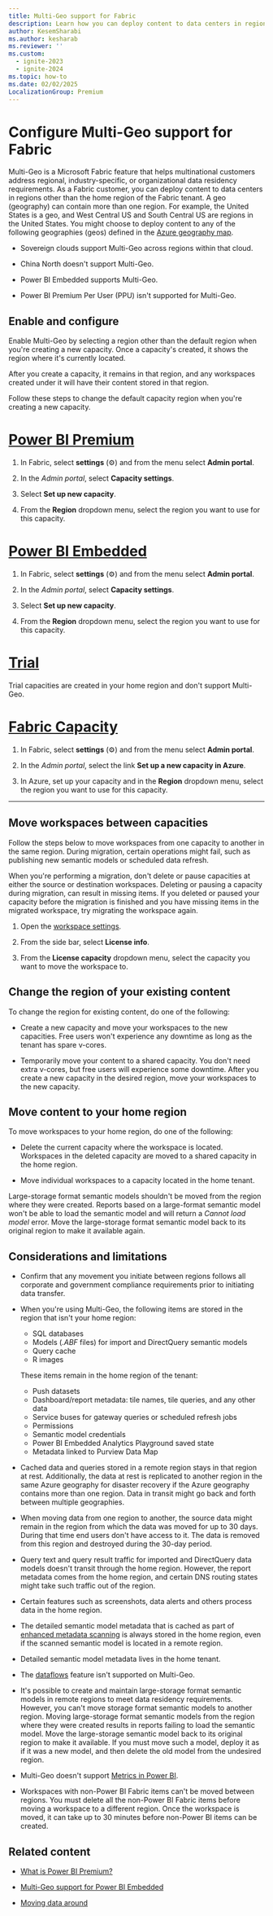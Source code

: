 ```yaml
---
title: Multi-Geo support for Fabric
description: Learn how you can deploy content to data centers in regions other than the home region of the Fabric tenant.
author: KesemSharabi
ms.author: kesharab
ms.reviewer: ''
ms.custom:
  - ignite-2023
  - ignite-2024
ms.topic: how-to
ms.date: 02/02/2025
LocalizationGroup: Premium
---
```


# Configure Multi-Geo support for Fabric

Multi-Geo is a Microsoft Fabric feature that helps multinational customers address regional, industry-specific, or organizational data residency requirements. As a Fabric customer, you can deploy content to data centers in regions other than the home region of the Fabric tenant. A geo (geography) can contain more than one region. For example, the United States is a geo, and West Central US and South Central US are regions in the United States. You might choose to deploy content to any of the following geographies (geos) defined in the [Azure geography map](https://azure.microsoft.com/global-infrastructure/geographies/).

* Sovereign clouds support Multi-Geo across regions within that cloud.

* China North doesn't support Multi-Geo.

* Power BI Embedded supports Multi-Geo.

* Power BI Premium Per User (PPU) isn't supported for Multi-Geo.

## Enable and configure

Enable Multi-Geo by selecting a region other than the default region when you're creating a new capacity. Once a capacity's created, it shows the region where it's currently located.

After you create a capacity, it remains in that region, and any workspaces created under it will have their content stored in that region. 

Follow these steps to change the default capacity region when you're creating a new capacity.

# [Power BI Premium](#tab/power-bi-premium)

1. In Fabric, select **settings** (&#9881;) and from the menu select **Admin portal**.

2. In the *Admin portal*, select **Capacity settings**.

3. Select **Set up new capacity**.

4. From the **Region** dropdown menu, select the region you want to use for this capacity.

# [Power BI Embedded](#tab/power-bi-embedded)

1. In Fabric, select **settings** (&#9881;) and from the menu select **Admin portal**.

2. In the *Admin portal*, select **Capacity settings**.

3. Select **Set up new capacity**.

4. From the **Region** dropdown menu, select the region you want to use for this capacity.

# [Trial](#tab/trial)

Trial capacities are created in your home region and don't support Multi-Geo.

# [Fabric Capacity](#tab/fabric-capacity)

1. In Fabric, select **settings** (&#9881;) and from the menu select **Admin portal**.

2. In the *Admin portal*, select the link **Set up a new capacity in Azure**.

3. In Azure, set up your capacity and in the **Region** dropdown menu, select the region you want to use for this capacity.

---

## Move workspaces between capacities

Follow the steps below to move workspaces from one capacity to another in the same region. During migration, certain operations might fail, such as publishing new semantic models or scheduled data refresh.

When you're performing a migration, don't delete or pause capacities at either the source or destination workspaces. Deleting or pausing a capacity during migration, can result in missing items. If you deleted or paused your capacity before the migration is finished and you have missing items in the migrated workspace, try migrating the workspace again.

1. Open the [workspace settings](../fundamentals/workspaces.md#workspace-settings).

2. From the side bar, select **License info**.

3. From the **License capacity** dropdown menu, select the capacity you want to move the workspace to.

## Change the region of your existing content

To change the region for existing content, do one of the following:

* Create a new capacity and move your workspaces to the new capacities. Free users won't experience any downtime as long as the tenant has spare v-cores.

* Temporarily move your content to a shared capacity. You don't need extra v-cores, but free users will experience some downtime. After you create a new capacity in the desired region, move your workspaces to the new capacity.

## Move content to your home region

To move workspaces to your home region, do one of the following:

* Delete the current capacity where the workspace is located. Workspaces in the deleted capacity are moved to a shared capacity in the home region.

* Move individual workspaces to a capacity located in the home tenant.

Large-storage format semantic models shouldn't be moved from the region where they were created. Reports based on a large-format semantic model won't be able to load the semantic model and will return a *Cannot load model* error. Move the large-storage format semantic model back to its original region to make it available again.

## Considerations and limitations

* Confirm that any movement you initiate between regions follows all corporate and government compliance requirements prior to initiating data transfer.

* When you're using Multi-Geo, the following items are stored in the region that isn't your home region:
    * SQL databases
    * Models (*.ABF* files) for import and DirectQuery semantic models
    * Query cache
    * R images

    These items remain in the home region of the tenant:
    * Push datasets
    * Dashboard/report metadata: tile names, tile queries, and any other data
    * Service buses for gateway queries or scheduled refresh jobs
    * Permissions
    * Semantic model credentials
    * Power BI Embedded Analytics Playground saved state
    * Metadata linked to Purview Data Map

* Cached data and queries stored in a remote region stays in that region at rest. Additionally, the data at rest is replicated to another region in the same Azure geography for disaster recovery if the Azure geography contains more than one region. Data in transit might go back and forth between multiple geographies.

* When moving data from one region to another, the source data might remain in the region from which the data was moved for up to 30 days. During that time end users don't have access to it. The data is removed from this region and destroyed during the 30-day period.

* Query text and query result traffic for imported and DirectQuery data models doesn't transit through the home region. However, the report metadata comes from the home region, and certain DNS routing states might take such traffic out of the region.

* Certain features such as screenshots, data alerts and others process data in the home region.

* The detailed semantic model metadata that is cached as part of [enhanced metadata scanning](/power-bi/enterprise/service-admin-metadata-scanning) is always stored in the home region, even if the scanned semantic model is located in a remote region.
  
* Detailed semantic model metadata lives in the home tenant.

* The [dataflows](/power-bi/transform-model/dataflows/dataflows-introduction-self-service) feature isn't supported on Multi-Geo.

* It's possible to create and maintain large-storage format semantic models in remote regions to meet data residency requirements. However, you can't move storage format semantic models to another region. Moving large-storage format semantic models from the region where they were created results in reports failing to load the semantic model. Move the large-storage semantic model back to its original region to make it available. If you must move such a model, deploy it as if it was a new model, and then delete the old model from the undesired region.

* Multi-Geo doesn't support [Metrics in Power BI](/power-bi/create-reports/service-goals-introduction).

* Workspaces with non-Power BI Fabric items can't be moved between regions. You must delete all the non-Power BI Fabric items before moving a workspace to a different region. Once the workspace is moved, it can take up to 30 minutes before non-Power BI items can be created.

## Related content

* [What is Power BI Premium?](/power-bi/enterprise/service-premium-what-is)

* [Multi-Geo support for Power BI Embedded](/power-bi/developer/embedded/embedded-multi-geo)

* [Moving data around](portal-workspaces.md#moving-data-around)
